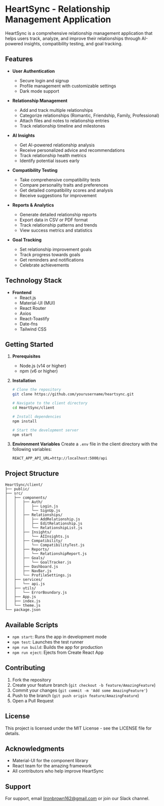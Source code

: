 # HeartSync - Relationship Management Application

HeartSync is a comprehensive relationship management application that helps users track, analyze, and improve their relationships through AI-powered insights, compatibility testing, and goal tracking.

## Features

- **User Authentication**
  - Secure login and signup
  - Profile management with customizable settings
  - Dark mode support

- **Relationship Management**
  - Add and track multiple relationships
  - Categorize relationships (Romantic, Friendship, Family, Professional)
  - Attach files and notes to relationship entries
  - Track relationship timeline and milestones

- **AI Insights**
  - Get AI-powered relationship analysis
  - Receive personalized advice and recommendations
  - Track relationship health metrics
  - Identify potential issues early

- **Compatibility Testing**
  - Take comprehensive compatibility tests
  - Compare personality traits and preferences
  - Get detailed compatibility scores and analysis
  - Receive suggestions for improvement

- **Reports & Analytics**
  - Generate detailed relationship reports
  - Export data in CSV or PDF format
  - Track relationship patterns and trends
  - View success metrics and statistics

- **Goal Tracking**
  - Set relationship improvement goals
  - Track progress towards goals
  - Get reminders and notifications
  - Celebrate achievements

## Technology Stack

- **Frontend**
  - React.js
  - Material-UI (MUI)
  - React Router
  - Axios
  - React-Toastify
  - Date-fns
  - Tailwind CSS

## Getting Started

1. **Prerequisites**
   - Node.js (v14 or higher)
   - npm (v6 or higher)

2. **Installation**
   ```bash
   # Clone the repository
   git clone https://github.com/yourusername/heartsync.git

   # Navigate to the client directory
   cd HeartSync/client

   # Install dependencies
   npm install

   # Start the development server
   npm start
   ```

3. **Environment Variables**
   Create a `.env` file in the client directory with the following variables:
   ```
   REACT_APP_API_URL=http://localhost:5000/api
   ```

## Project Structure

```
HeartSync/client/
├── public/
├── src/
│   ├── components/
│   │   ├── Auth/
│   │   │   ├── Login.js
│   │   │   └── SignUp.js
│   │   ├── Relationships/
│   │   │   ├── AddRelationship.js
│   │   │   ├── EditRelationship.js
│   │   │   └── RelationshipList.js
│   │   ├── Insights/
│   │   │   └── AIInsights.js
│   │   ├── Compatibility/
│   │   │   └── CompatibilityTest.js
│   │   ├── Reports/
│   │   │   └── RelationshipReport.js
│   │   ├── Goals/
│   │   │   └── GoalTracker.js
│   │   ├── Dashboard.js
│   │   ├── NavBar.js
│   │   └── ProfileSettings.js
│   ├── services/
│   │   └── api.js
│   ├── utils/
│   │   └── ErrorBoundary.js
│   ├── App.js
│   ├── index.js
│   └── theme.js
└── package.json
```

## Available Scripts

- `npm start`: Runs the app in development mode
- `npm test`: Launches the test runner
- `npm run build`: Builds the app for production
- `npm run eject`: Ejects from Create React App

## Contributing

1. Fork the repository
2. Create your feature branch (`git checkout -b feature/AmazingFeature`)
3. Commit your changes (`git commit -m 'Add some AmazingFeature'`)
4. Push to the branch (`git push origin feature/AmazingFeature`)
5. Open a Pull Request

## License

This project is licensed under the MIT License - see the LICENSE file for details.

## Acknowledgments

- Material-UI for the component library
- React team for the amazing framework
- All contributors who help improve HeartSync

## Support

For support, email lironbrown162@gmail.com or join our Slack channel.

